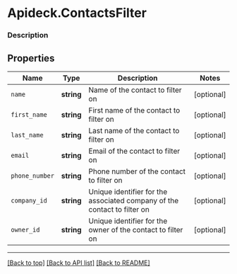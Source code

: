 # Apideck.ContactsFilter

### Description

## Properties
Name | Type | Description | Notes
------------ | ------------- | ------------- | -------------
`name` | **string** | Name of the contact to filter on | [optional] 
`first_name` | **string** | First name of the contact to filter on | [optional] 
`last_name` | **string** | Last name of the contact to filter on | [optional] 
`email` | **string** | Email of the contact to filter on | [optional] 
`phone_number` | **string** | Phone number of the contact to filter on | [optional] 
`company_id` | **string** | Unique identifier for the associated company of the contact to filter on | [optional] 
`owner_id` | **string** | Unique identifier for the owner of the contact to filter on | [optional] 





---

[[Back to top]](#) [[Back to API list]](../../../../README.md#documentation-for-api-endpoints) [[Back to README]](../../../../README.md)


